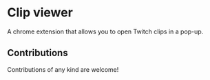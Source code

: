 # Clip viewer

A chrome extension that allows you to open Twitch clips in a pop-up.

## Contributions

Contributions of any kind are welcome!
